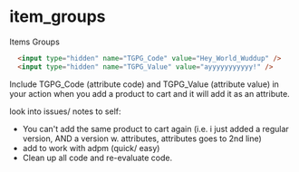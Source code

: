 # item_groups
Items Groups

```html
  <input type="hidden" name="TGPG_Code" value="Hey_World_Wuddup" />
  <input type="hidden" name="TGPG_Value" value="ayyyyyyyyyyy!" />
```

Include TGPG_Code (attribute code) and TGPG_Value (attribute value) in your action when you add a product to cart and it will add it as an attribute.

look into issues/ notes to self:
- You can't add the same product to cart again (i.e. i just added a regular version, AND a version w. attributes, attributes goes to 2nd line)
- add to work with adpm (quick/ easy)
- Clean up all code and re-evaluate code.
